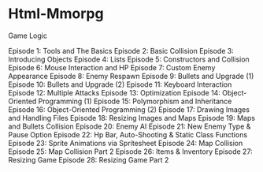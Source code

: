 # Html-Mmorpg

Game Logic

Episode 1: Tools and The Basics
Episode 2: Basic Collision
Episode 3: Introducing Objects 
Episode 4: Lists
Episode 5: Constructors and Collision
Episode 6: Mouse Interaction and HP
Episode 7: Custom Enemy Appearance
Episode 8: Enemy Respawn 
Episode 9: Bullets and Upgrade (1) 
Episode 10: Bullets and Upgrade (2) 
Episode 11: Keyboard Interaction 
Episode 12: Multiple Attacks 
Episode 13: Optimization 
Episode 14: Object-Oriented Programming (1) 
Episode 15: Polymorphism and Inheritance 
Episode 16: Object-Oriented Programming (2) 
Episode 17: Drawing Images and Handling Files 
Episode 18: Resizing Images and Maps 
Episode 19: Maps and Bullets Collision 
Episode 20: Enemy AI 
Episode 21: New Enemy Type & Pause Option 
Episode 22: Hp Bar, Auto-Shooting & Static Class Functions 
Episode 23: Sprite Animations via Spritesheet 
Episode 24: Map Collision 
Episode 25: Map Collision Part 2 
Episode 26: Items & Inventory 
Episode 27: Resizing Game 
Episode 28: Resizing Game Part 2 





